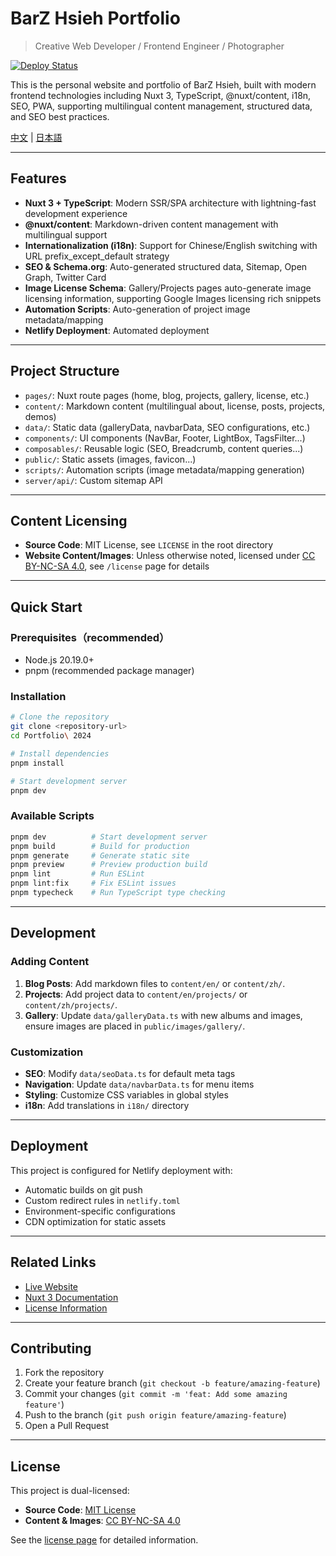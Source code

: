 # BarZ Hsieh Portfolio

> Creative Web Developer / Frontend Engineer / Photographer

[![Deploy Status](https://www.netlify.com/img/deploy/button.svg)](https://www.netlify.com/)

This is the personal website and portfolio of BarZ Hsieh, built with modern frontend technologies including Nuxt 3, TypeScript, @nuxt/content, i18n, SEO, PWA, supporting multilingual content management, structured data, and SEO best practices.

[中文](./README.zh.md) | [日本語](./README.ja.md)

---

## Features

- **Nuxt 3 + TypeScript**: Modern SSR/SPA architecture with lightning-fast development experience
- **@nuxt/content**: Markdown-driven content management with multilingual support
- **Internationalization (i18n)**: Support for Chinese/English switching with URL prefix_except_default strategy
- **SEO & Schema.org**: Auto-generated structured data, Sitemap, Open Graph, Twitter Card
- **Image License Schema**: Gallery/Projects pages auto-generate image licensing information, supporting Google Images licensing rich snippets
- **Automation Scripts**: Auto-generation of project image metadata/mapping
- **Netlify Deployment**: Automated deployment

---

## Project Structure

- `pages/`: Nuxt route pages (home, blog, projects, gallery, license, etc.)
- `content/`: Markdown content (multilingual about, license, posts, projects, demos)
- `data/`: Static data (galleryData, navbarData, SEO configurations, etc.)
- `components/`: UI components (NavBar, Footer, LightBox, TagsFilter...)
- `composables/`: Reusable logic (SEO, Breadcrumb, content queries...)
- `public/`: Static assets (images, favicon...)
- `scripts/`: Automation scripts (image metadata/mapping generation)
- `server/api/`: Custom sitemap API

---

## Content Licensing

- **Source Code**: MIT License, see `LICENSE` in the root directory
- **Website Content/Images**: Unless otherwise noted, licensed under [CC BY-NC-SA 4.0](https://creativecommons.org/licenses/by-nc-sa/4.0/deed.en), see `/license` page for details

---

## Quick Start

### Prerequisites（recommended）

- Node.js 20.19.0+
- pnpm (recommended package manager)

### Installation

```bash
# Clone the repository
git clone <repository-url>
cd Portfolio\ 2024

# Install dependencies
pnpm install

# Start development server
pnpm dev
```

### Available Scripts

```bash
pnpm dev          # Start development server
pnpm build        # Build for production
pnpm generate     # Generate static site
pnpm preview      # Preview production build
pnpm lint         # Run ESLint
pnpm lint:fix     # Fix ESLint issues
pnpm typecheck    # Run TypeScript type checking
```

---

## Development

### Adding Content

1. **Blog Posts**: Add markdown files to `content/en/` or `content/zh/`.
2. **Projects**: Add project data to `content/en/projects/` or `content/zh/projects/`.
3. **Gallery**: Update `data/galleryData.ts` with new albums and images, ensure images are placed in `public/images/gallery/`.

### Customization

- **SEO**: Modify `data/seoData.ts` for default meta tags
- **Navigation**: Update `data/navbarData.ts` for menu items
- **Styling**: Customize CSS variables in global styles
- **i18n**: Add translations in `i18n/` directory

---

## Deployment

This project is configured for Netlify deployment with:

- Automatic builds on git push
- Custom redirect rules in `netlify.toml`
- Environment-specific configurations
- CDN optimization for static assets

---

## Related Links

- [Live Website](https://barz.app)
- [Nuxt 3 Documentation](https://nuxt.com/docs/getting-started/introduction)
- [License Information](https://barz.app/license)

---

## Contributing

1. Fork the repository
2. Create your feature branch (`git checkout -b feature/amazing-feature`)
3. Commit your changes (`git commit -m 'feat: Add some amazing feature'`)
4. Push to the branch (`git push origin feature/amazing-feature`)
5. Open a Pull Request

---

## License

This project is dual-licensed:

- **Source Code**: [MIT License](./LICENSE)
- **Content & Images**: [CC BY-NC-SA 4.0](https://creativecommons.org/licenses/by-nc-sa/4.0/)

See the [license page](https://barz.app/license) for detailed information.
